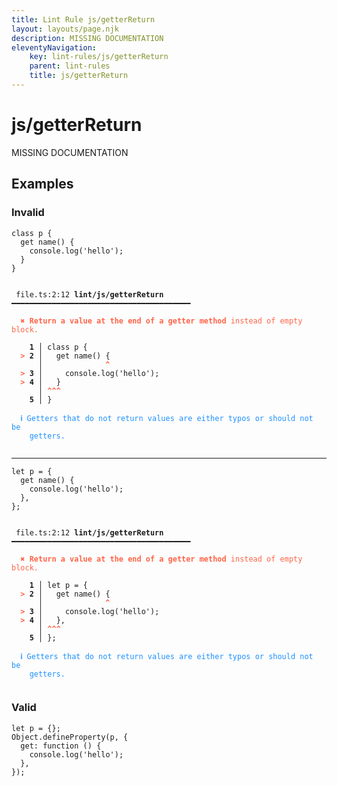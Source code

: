 ```yaml
---
title: Lint Rule js/getterReturn
layout: layouts/page.njk
description: MISSING DOCUMENTATION
eleventyNavigation:
	key: lint-rules/js/getterReturn
	parent: lint-rules
	title: js/getterReturn
---
```


# js/getterReturn

MISSING DOCUMENTATION

<!-- EVERYTHING BELOW IS AUTOGENERATED. SEE SCRIPTS FOLDER FOR UPDATE SCRIPTS hash(04d2f116abbd816933ab30e92d5a3359cdb60047) -->

## Examples
### Invalid
<pre class="language-text"><code class="language-text"><span class="token keyword">class</span> <span class="token variable">p</span> <span class="token punctuation">{</span>
  <span class="token variable">get</span> <span class="token function">name</span><span class="token punctuation">(</span><span class="token punctuation">)</span> <span class="token punctuation">{</span>
    <span class="token variable">console</span><span class="token punctuation">.</span><span class="token function">log</span><span class="token punctuation">(</span><span class="token string">&apos;hello&apos;</span><span class="token punctuation">)</span><span class="token punctuation">;</span>
  <span class="token punctuation">}</span>
<span class="token punctuation">}</span></code></pre>
<pre class="language-text"><code class="language-text">
 <span style="text-decoration-style: dotted;">file.ts:2:12</span> <strong>lint/js/getterReturn</strong> ━━━━━━━━━━━━━━━━━━━━━━━━━━━━━━━━━━━━━━━━

  <strong><span style="color: Tomato;">✖ </span></strong><span style="color: Tomato;"><strong>Return a value at the end of a getter method</strong></span><span style="color: Tomato;"> instead of empty block.</span>

  <strong>  1</strong><strong> │ </strong><span class="token keyword">class</span> <span class="token variable">p</span> <span class="token punctuation">{</span>
  <strong><span style="color: Tomato;">&gt;</span></strong><strong> 2</strong><strong> │ </strong>  <span class="token variable">get</span> <span class="token function">name</span><span class="token punctuation">(</span><span class="token punctuation">)</span> <span class="token punctuation">{</span>
     <strong> │ </strong>             <span style="color: Tomato;"><strong>^</strong></span>
  <strong><span style="color: Tomato;">&gt;</span></strong><strong> 3</strong><strong> │ </strong>    <span class="token variable">console</span><span class="token punctuation">.</span><span class="token function">log</span><span class="token punctuation">(</span><span class="token string">&apos;hello&apos;</span><span class="token punctuation">)</span><span class="token punctuation">;</span>
  <strong><span style="color: Tomato;">&gt;</span></strong><strong> 4</strong><strong> │ </strong>  <span class="token punctuation">}</span>
     <strong> │ </strong><span style="color: Tomato;"><strong>^</strong></span><span style="color: Tomato;"><strong>^</strong></span><span style="color: Tomato;"><strong>^</strong></span>
  <strong>  5</strong><strong> │ </strong><span class="token punctuation">}</span>

  <strong><span style="color: DodgerBlue;">ℹ </span></strong><span style="color: DodgerBlue;">Getters that do not return values are either typos or should not be</span>
    <span style="color: DodgerBlue;">getters.</span>

</code></pre>

---------------

<pre class="language-text"><code class="language-text"><span class="token keyword">let</span> <span class="token variable">p</span> <span class="token operator">=</span> <span class="token punctuation">{</span>
  <span class="token variable">get</span> <span class="token function">name</span><span class="token punctuation">(</span><span class="token punctuation">)</span> <span class="token punctuation">{</span>
    <span class="token variable">console</span><span class="token punctuation">.</span><span class="token function">log</span><span class="token punctuation">(</span><span class="token string">&apos;hello&apos;</span><span class="token punctuation">)</span><span class="token punctuation">;</span>
  <span class="token punctuation">}</span><span class="token punctuation">,</span>
<span class="token punctuation">}</span><span class="token punctuation">;</span></code></pre>
<pre class="language-text"><code class="language-text">
 <span style="text-decoration-style: dotted;">file.ts:2:12</span> <strong>lint/js/getterReturn</strong> ━━━━━━━━━━━━━━━━━━━━━━━━━━━━━━━━━━━━━━━━

  <strong><span style="color: Tomato;">✖ </span></strong><span style="color: Tomato;"><strong>Return a value at the end of a getter method</strong></span><span style="color: Tomato;"> instead of empty block.</span>

  <strong>  1</strong><strong> │ </strong><span class="token keyword">let</span> <span class="token variable">p</span> <span class="token operator">=</span> <span class="token punctuation">{</span>
  <strong><span style="color: Tomato;">&gt;</span></strong><strong> 2</strong><strong> │ </strong>  <span class="token variable">get</span> <span class="token function">name</span><span class="token punctuation">(</span><span class="token punctuation">)</span> <span class="token punctuation">{</span>
     <strong> │ </strong>             <span style="color: Tomato;"><strong>^</strong></span>
  <strong><span style="color: Tomato;">&gt;</span></strong><strong> 3</strong><strong> │ </strong>    <span class="token variable">console</span><span class="token punctuation">.</span><span class="token function">log</span><span class="token punctuation">(</span><span class="token string">&apos;hello&apos;</span><span class="token punctuation">)</span><span class="token punctuation">;</span>
  <strong><span style="color: Tomato;">&gt;</span></strong><strong> 4</strong><strong> │ </strong>  <span class="token punctuation">}</span><span class="token punctuation">,</span>
     <strong> │ </strong><span style="color: Tomato;"><strong>^</strong></span><span style="color: Tomato;"><strong>^</strong></span><span style="color: Tomato;"><strong>^</strong></span>
  <strong>  5</strong><strong> │ </strong><span class="token punctuation">}</span><span class="token punctuation">;</span>

  <strong><span style="color: DodgerBlue;">ℹ </span></strong><span style="color: DodgerBlue;">Getters that do not return values are either typos or should not be</span>
    <span style="color: DodgerBlue;">getters.</span>

</code></pre>
### Valid
<pre class="language-text"><code class="language-text"><span class="token keyword">let</span> <span class="token variable">p</span> <span class="token operator">=</span> <span class="token punctuation">{</span><span class="token punctuation">}</span><span class="token punctuation">;</span>
<span class="token variable">Object</span><span class="token punctuation">.</span><span class="token function">defineProperty</span><span class="token punctuation">(</span><span class="token variable">p</span><span class="token punctuation">,</span> <span class="token punctuation">{</span>
  <span class="token variable">get</span><span class="token punctuation">:</span> <span class="token keyword">function</span> <span class="token punctuation">(</span><span class="token punctuation">)</span> <span class="token punctuation">{</span>
    <span class="token variable">console</span><span class="token punctuation">.</span><span class="token function">log</span><span class="token punctuation">(</span><span class="token string">&apos;hello&apos;</span><span class="token punctuation">)</span><span class="token punctuation">;</span>
  <span class="token punctuation">}</span><span class="token punctuation">,</span>
<span class="token punctuation">}</span><span class="token punctuation">)</span><span class="token punctuation">;</span></code></pre>
